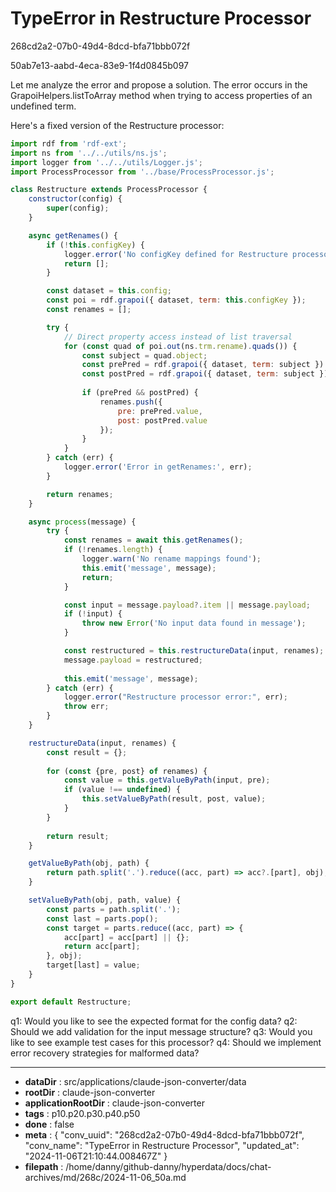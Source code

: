 # TypeError in Restructure Processor

268cd2a2-07b0-49d4-8dcd-bfa71bbb072f

50ab7e13-aabd-4eca-83e9-1f4d0845b097

 Let me analyze the error and propose a solution. The error occurs in the GrapoiHelpers.listToArray method when trying to access properties of an undefined term.

Here's a fixed version of the Restructure processor:

```javascript
import rdf from 'rdf-ext';
import ns from '../../utils/ns.js';
import logger from '../../utils/Logger.js';
import ProcessProcessor from '../base/ProcessProcessor.js';

class Restructure extends ProcessProcessor {
    constructor(config) {
        super(config);
    }

    async getRenames() {
        if (!this.configKey) {
            logger.error('No configKey defined for Restructure processor');
            return [];
        }

        const dataset = this.config;
        const poi = rdf.grapoi({ dataset, term: this.configKey });
        const renames = [];

        try {
            // Direct property access instead of list traversal
            for (const quad of poi.out(ns.trm.rename).quads()) {
                const subject = quad.object;
                const prePred = rdf.grapoi({ dataset, term: subject }).out(ns.trm.pre).term;
                const postPred = rdf.grapoi({ dataset, term: subject }).out(ns.trm.post).term;
                
                if (prePred && postPred) {
                    renames.push({
                        pre: prePred.value,
                        post: postPred.value
                    });
                }
            }
        } catch (err) {
            logger.error('Error in getRenames:', err);
        }

        return renames;
    }

    async process(message) {
        try {
            const renames = await this.getRenames();
            if (!renames.length) {
                logger.warn('No rename mappings found');
                this.emit('message', message);
                return;
            }

            const input = message.payload?.item || message.payload;
            if (!input) {
                throw new Error('No input data found in message');
            }

            const restructured = this.restructureData(input, renames);
            message.payload = restructured;
            
            this.emit('message', message);
        } catch (err) {
            logger.error("Restructure processor error:", err);
            throw err;
        }
    }

    restructureData(input, renames) {
        const result = {};
        
        for (const {pre, post} of renames) {
            const value = this.getValueByPath(input, pre);
            if (value !== undefined) {
                this.setValueByPath(result, post, value);
            }
        }
        
        return result;
    }

    getValueByPath(obj, path) {
        return path.split('.').reduce((acc, part) => acc?.[part], obj);
    }

    setValueByPath(obj, path, value) {
        const parts = path.split('.');
        const last = parts.pop();
        const target = parts.reduce((acc, part) => {
            acc[part] = acc[part] || {};
            return acc[part];
        }, obj);
        target[last] = value;
    }
}

export default Restructure;
```

q1: Would you like to see the expected format for the config data?
q2: Should we add validation for the input message structure?
q3: Would you like to see example test cases for this processor?
q4: Should we implement error recovery strategies for malformed data?

---

* **dataDir** : src/applications/claude-json-converter/data
* **rootDir** : claude-json-converter
* **applicationRootDir** : claude-json-converter
* **tags** : p10.p20.p30.p40.p50
* **done** : false
* **meta** : {
  "conv_uuid": "268cd2a2-07b0-49d4-8dcd-bfa71bbb072f",
  "conv_name": "TypeError in Restructure Processor",
  "updated_at": "2024-11-06T21:10:44.008467Z"
}
* **filepath** : /home/danny/github-danny/hyperdata/docs/chat-archives/md/268c/2024-11-06_50a.md